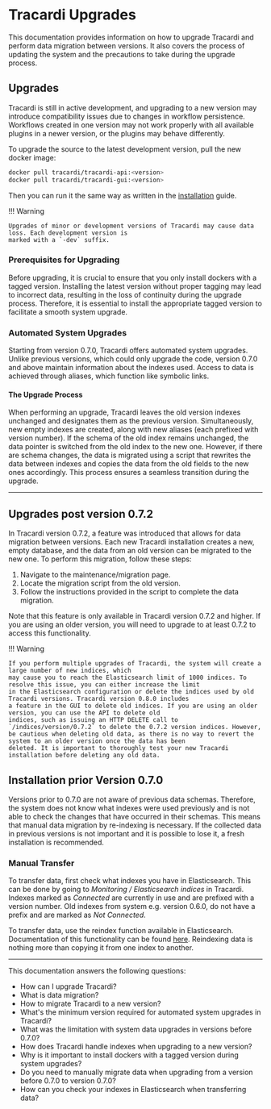 # Tracardi Upgrades

This documentation provides information on how to upgrade Tracardi and perform data migration between versions. It also
covers the process of updating the system and the precautions to take during the upgrade process.

## Upgrades

Tracardi is still in active development, and upgrading to a new version may introduce compatibility issues due to
changes in workflow persistence. Workflows created in one version may not work properly with all available plugins in a
newer version, or the plugins may behave differently.

To upgrade the source to the latest development version, pull the new docker image:

```bash
docker pull tracardi/tracardi-api:<version>
docker pull tracardi/tracardi-gui:<version>
```

Then you can run it the same way as written in the [installation](docker/index.md) guide.

!!! Warning

    Upgrades of minor or development versions of Tracardi may cause data loss. Each development version is
    marked with a `-dev` suffix.

### Prerequisites for Upgrading

Before upgrading, it is crucial to ensure that you only install dockers with a tagged version. Installing the latest
version without proper tagging may lead to incorrect data, resulting in the loss of continuity during the upgrade
process. Therefore, it is essential to install the appropriate tagged version to facilitate a smooth system upgrade.

### Automated System Upgrades

Starting from version 0.7.0, Tracardi offers automated system upgrades. Unlike previous versions, which could only
upgrade the code, version 0.7.0 and above maintain information about the indexes used. Access to data is achieved
through aliases, which function like symbolic links.

#### The Upgrade Process

When performing an upgrade, Tracardi leaves the old version indexes unchanged and designates them as the previous
version. Simultaneously, new empty indexes are created, along with new aliases (each prefixed with version number). If
the schema of the old index remains unchanged, the data pointer is switched from the old index to the new one. However,
if there are schema changes, the data is migrated using a script that rewrites the data between indexes and copies the
data from the old fields to the new ones accordingly. This process ensures a seamless transition during the upgrade.

---

## Upgrades post version 0.7.2

In Tracardi version 0.7.2, a feature was introduced that allows for data migration between versions. Each new Tracardi
installation creates a new, empty database, and the data from an old version can be migrated to the new one. To perform
this migration, follow these steps:

1. Navigate to the maintenance/migration page.
2. Locate the migration script from the old version.
3. Follow the instructions provided in the script to complete the data migration.

Note that this feature is only available in Tracardi version 0.7.2 and higher. If you are using an older version, you
will need to upgrade to at least 0.7.2 to access this functionality.

!!! Warning

    If you perform multiple upgrades of Tracardi, the system will create a large number of new indices, which
    may cause you to reach the Elasticsearch limit of 1000 indices. To resolve this issue, you can either increase the limit
    in the Elasticsearch configuration or delete the indices used by old Tracardi versions. Tracardi version 0.8.0 includes
    a feature in the GUI to delete old indices. If you are using an older version, you can use the API to delete old
    indices, such as issuing an HTTP DELETE call to `/indices/version/0.7.2` to delete the 0.7.2 version indices. However,
    be cautious when deleting old data, as there is no way to revert the system to an older version once the data has been
    deleted. It is important to thoroughly test your new Tracardi installation before deleting any old data.

## Installation prior Version 0.7.0

Versions prior to 0.7.0 are not aware of previous data schemas. Therefore, the system does not know what indexes were
used previously and is not able to check the changes that have occurred in their schemas. This means that manual data
migration by re-indexing is necessary. If the collected data in previous versions is not important and it is possible to
lose it, a fresh installation is recommended.

### Manual Transfer

To transfer data, first check what indexes you have in Elasticsearch. This can be done by going to _Monitoring /
Elasticsearch indices_ in Tracardi. Indexes marked as _Connected_ are currently in use and are prefixed with a version
number. Old indexes from system e.g. version 0.6.0, do not have a prefix and are marked as _Not Connected_.

To transfer data, use the reindex function available in Elasticsearch. Documentation of this functionality can be
found [here](https://www.elastic.co/guide/en/elasticsearch/reference/current/docs-reindex.html). Reindexing data is
nothing more than copying it from one index to another.

---

This documentation answers the following questions:

* How can I upgrade Tracardi?
* What is data migration?
* How to migrate Tracardi to a new version?
* What's the minimum version required for automated system upgrades in Tracardi?
* What was the limitation with system data upgrades in versions before 0.7.0?
* How does Tracardi handle indexes when upgrading to a new version?
* Why is it important to install dockers with a tagged version during system upgrades?
* Do you need to manually migrate data when upgrading from a version before 0.7.0 to version 0.7.0?
* How can you check your indexes in Elasticsearch when transferring data?